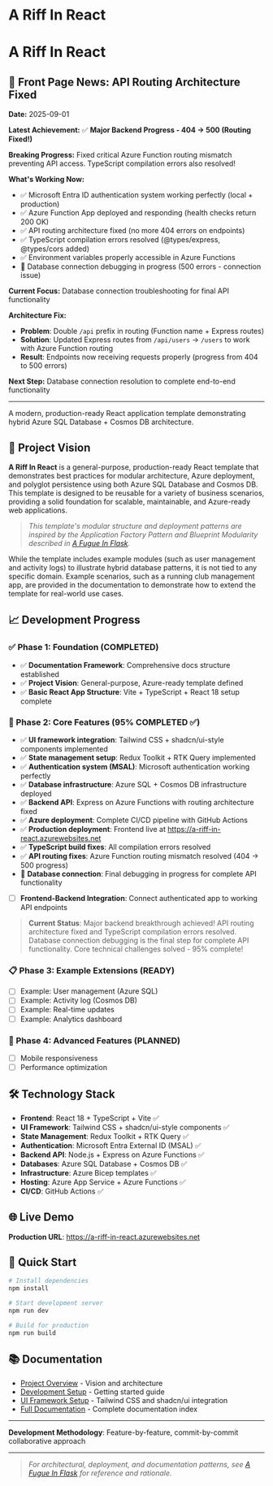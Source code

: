 # A Riff In React

# A Riff In React

## 📢 Front Page News: API Routing Architecture Fixed

**Date:** 2025-09-01

**Latest Achievement:** ✅ **Major Backend Progress - 404 → 500 (Routing Fixed!)**

**Breaking Progress:** Fixed critical Azure Function routing mismatch preventing API access. TypeScript compilation errors also resolved!

**What's Working Now:**
- ✅ Microsoft Entra ID authentication system working perfectly (local + production)
- ✅ Azure Function App deployed and responding (health checks return 200 OK)
- ✅ API routing architecture fixed (no more 404 errors on endpoints)
- ✅ TypeScript compilation errors resolved (@types/express, @types/cors added)
- ✅ Environment variables properly accessible in Azure Functions
- 🔄 Database connection debugging in progress (500 errors - connection issue)

**Current Focus:** Database connection troubleshooting for final API functionality

**Architecture Fix:** 
- **Problem**: Double `/api` prefix in routing (Function name + Express routes)
- **Solution**: Updated Express routes from `/api/users` → `/users` to work with Azure Function routing
- **Result**: Endpoints now receiving requests properly (progress from 404 to 500 errors)

**Next Step:** Database connection resolution to complete end-to-end functionality

---

A modern, production-ready React application template demonstrating hybrid Azure SQL Database + Cosmos DB architecture.

## 🎯 Project Vision

**A Riff In React** is a general-purpose, production-ready React template that demonstrates best practices for modular architecture, Azure deployment, and polyglot persistence using both Azure SQL Database and Cosmos DB. This template is designed to be reusable for a variety of business scenarios, providing a solid foundation for scalable, maintainable, and Azure-ready web applications.

> _This template's modular structure and deployment patterns are inspired by the Application Factory Pattern and Blueprint Modularity described in [A Fugue In Flask](https://github.com/HarryJamesGreenblatt/A-Fugue-In-Flask)._

While the template includes example modules (such as user management and activity logs) to illustrate hybrid database patterns, it is not tied to any specific domain. Example scenarios, such as a running club management app, are provided in the documentation to demonstrate how to extend the template for real-world use cases.

## 📈 Development Progress

### ✅ Phase 1: Foundation (COMPLETED)
- ✅ **Documentation Framework**: Comprehensive docs structure established
- ✅ **Project Vision**: General-purpose, Azure-ready template defined
- ✅ **Basic React App Structure**: Vite + TypeScript + React 18 setup complete

### 🚧 Phase 2: Core Features (95% COMPLETED ✅)
- ✅ **UI framework integration**: Tailwind CSS + shadcn/ui-style components implemented
- ✅ **State management setup**: Redux Toolkit + RTK Query implemented
- ✅ **Authentication system (MSAL)**: Microsoft authentication working perfectly
- ✅ **Database infrastructure**: Azure SQL + Cosmos DB infrastructure deployed
- ✅ **Backend API**: Express on Azure Functions with routing architecture fixed
- ✅ **Azure deployment**: Complete CI/CD pipeline with GitHub Actions  
- ✅ **Production deployment**: Frontend live at https://a-riff-in-react.azurewebsites.net
- ✅ **TypeScript build fixes**: All compilation errors resolved
- ✅ **API routing fixes**: Azure Function routing mismatch resolved (404 → 500 progress)
- 🔄 **Database connection**: Final debugging in progress for complete API functionality
- [ ] **Frontend-Backend Integration**: Connect authenticated app to working API endpoints

> **Current Status**: Major backend breakthrough achieved! API routing architecture fixed and TypeScript compilation errors resolved. Database connection debugging is the final step for complete API functionality. Core technical challenges solved - 95% complete!

### 📋 Phase 3: Example Extensions (READY)
- [ ] Example: User management (Azure SQL)
- [ ] Example: Activity log (Cosmos DB)
- [ ] Example: Real-time updates
- [ ] Example: Analytics dashboard

### 🚀 Phase 4: Advanced Features (PLANNED)
- [ ] Mobile responsiveness
- [ ] Performance optimization

## 🛠️ Technology Stack

- **Frontend**: React 18 + TypeScript + Vite ✅
- **UI Framework**: Tailwind CSS + shadcn/ui-style components ✅
- **State Management**: Redux Toolkit + RTK Query ✅
- **Authentication**: Microsoft Entra External ID (MSAL) ✅
- **Backend API**: Node.js + Express on Azure Functions ✅
- **Databases**: Azure SQL Database + Cosmos DB ✅
- **Infrastructure**: Azure Bicep templates ✅
- **Hosting**: Azure App Service + Azure Functions ✅
- **CI/CD**: GitHub Actions ✅

## 🌐 Live Demo

**Production URL**: https://a-riff-in-react.azurewebsites.net

## 🚀 Quick Start

```bash
# Install dependencies
npm install

# Start development server
npm run dev

# Build for production
npm run build
```

## 📚 Documentation

- [Project Overview](./docs/01-project-overview.md) - Vision and architecture
- [Development Setup](./docs/02-development-setup.md) - Getting started guide
- [UI Framework Setup](./docs/03-ui-framework-setup.md) - Tailwind CSS and shadcn/ui integration
- [Full Documentation](./docs/README.md) - Complete documentation index

---

**Development Methodology**: Feature-by-feature, commit-by-commit collaborative approach

---

> _For architectural, deployment, and documentation patterns, see [A Fugue In Flask](https://github.com/HarryJamesGreenblatt/A-Fugue-In-Flask) for reference and rationale._
